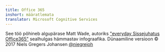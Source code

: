 ```yaml
---
title: Office 365
inshort: määratlemata
translator: Microsoft Cognitive Services
---
```



See töö põhineb algupärase Matt Wade, autoriks ["everyday Sissejuhatus Office365"](http://icansharepoint.com/an-everyday-intro-to-office-365/) sealhulgas hämmastav infograafika. Dünaamiline versioon © 2017 Niels Gregers Johansen [@niegrejoh](https://twitter.com/niegrejoh)

